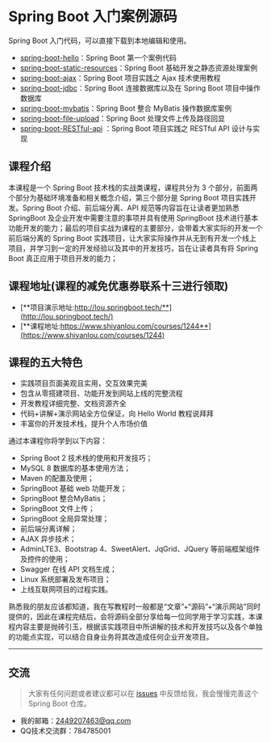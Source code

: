 # Spring Boot 入门案例源码

Spring Boot 入门代码，可以直接下载到本地编辑和使用。

- [spring-boot-hello](https://github.com/ZHENFENG13/spring-boot-projects/tree/master/SpringBoot入门案例源码/spring-boot-helloworld)：Spring Boot 第一个案例代码
- [spring-boot-static-resources](https://github.com/ZHENFENG13/spring-boot-projects/tree/master/SpringBoot入门案例源码/spring-boot-static-resources)：Spring Boot 基础开发之静态资源处理案例
- [spring-boot-ajax](https://github.com/ZHENFENG13/spring-boot-projects/tree/master/SpringBoot入门案例源码/spring-boot-ajax)：Spring Boot 项目实践之 Ajax 技术使用教程
- [spring-boot-jdbc](https://github.com/ZHENFENG13/spring-boot-projects/tree/master/SpringBoot入门案例源码/spring-boot-jdbc)：Spring Boot 连接数据库以及在 Spring Boot 项目中操作数据库
- [spring-boot-mybatis](https://github.com/ZHENFENG13/spring-boot-projects/tree/master/SpringBoot入门案例源码/spring-boot-mybatis)：Spring Boot 整合 MyBatis 操作数据库案例
- [spring-boot-file-upload](https://github.com/ZHENFENG13/spring-boot-projects/tree/master/SpringBoot入门案例源码/spring-boot-file-upload)：Spring Boot 处理文件上传及路径回显
- [spring-boot-RESTful-api](https://github.com/ZHENFENG13/spring-boot-projects/tree/master/SpringBoot入门案例源码/spring-boot-RESTful-api) ：Spring Boot 项目实践之 RESTful API 设计与实现


## 课程介绍

本课程是一个 Spring Boot 技术栈的实战类课程，课程共分为 3 个部分，前面两个部分为基础环境准备和相关概念介绍，第三个部分是 Spring Boot 项目实践开发。Spring Boot 介绍、前后端分离、API 规范等内容旨在让读者更加熟悉 SpringBoot 及企业开发中需要注意的事项并具有使用 SpringBoot 技术进行基本功能开发的能力；最后的项目实战为课程的主要部分，会带着大家实际的开发一个前后端分离的 Spring Boot 实践项目，让大家实际操作并从无到有开发一个线上项目，并学习到一定的开发经验以及其中的开发技巧，旨在让读者具有将 Spring Boot 真正应用于项目开发的能力；

## 课程地址(课程的减免优惠券联系十三进行领取)

- [**项目演示地址:http://lou.springboot.tech/**](http://lou.springboot.tech/)
- [**课程地址:https://www.shiyanlou.com/courses/1244**](https://www.shiyanlou.com/courses/1244)

## 课程的五大特色

- 实践项目页面美观且实用，交互效果完美
- 包含从零搭建项目、功能开发到网站上线的完整流程
- 开发教程详细完整、文档资源齐全
- 代码+讲解+演示网站全方位保证，向 Hello World 教程说拜拜
- 丰富你的开发技术栈，提升个人市场价值

通过本课程你将学到以下内容：

- Spring Boot 2 技术栈的使用和开发技巧；
- MySQL 8 数据库的基本使用方法；
- Maven 的配置及使用；
- SpringBoot 基础 web 功能开发；
- SpringBoot 整合MyBatis；
- SpringBoot 文件上传；
- SpringBoot 全局异常处理；
- 前后端分离详解；
- AJAX 异步技术；
- AdminLTE3、Bootstrap 4、SweetAlert、JqGrid、JQuery 等前端框架组件及控件的使用；
- Swagger 在线 API 文档生成；
- Linux 系统部署及发布项目；
- 上线互联网项目的过程实践。

熟悉我的朋友应该都知道，我在写教程时一般都是“文章”+“源码”+“演示网站”同时提供的，因此在课程完结后，会将源码全部分享给每一位同学用于学习实践，本课程内容主要是抛砖引玉，根据该实践项目中所讲解的技术和开发技巧以及各个单独的功能点实现，可以结合自身业务将其改造成任何企业开发项目。

---

## 交流

> 大家有任何问题或者建议都可以在 [issues](https://github.com/ZHENFENG13/springboot-projects/issues) 中反馈给我，我会慢慢完善这个 Spring Boot 仓库。

- 我的邮箱：2449207463@qq.com
- QQ技术交流群：784785001
